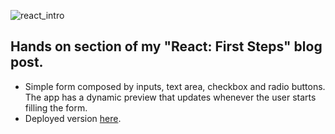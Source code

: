 ![react_intro](https://github.com/user-attachments/assets/37cfd1e1-6a06-45ce-ad72-6a001ab07578)

## Hands on section of my "React: First Steps" blog post.
- Simple form composed by inputs, text area, checkbox and radio buttons. The app has a dynamic preview that updates whenever the user starts filling the form.
- Deployed version [here](https://github.com/IasmimCristina/user-react-app).
